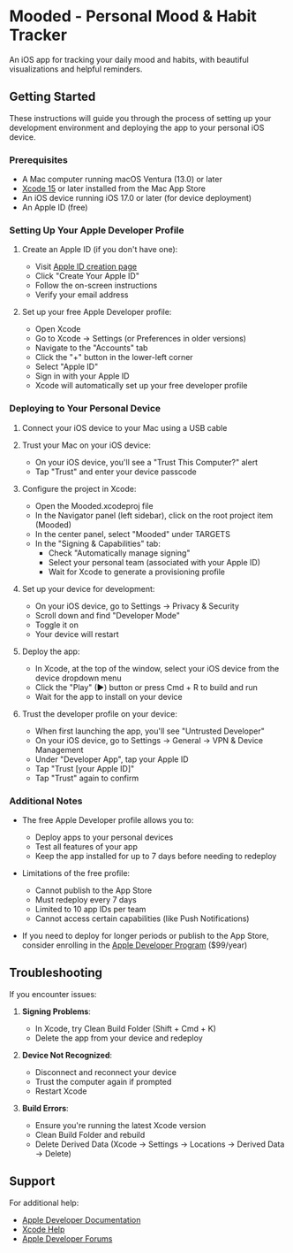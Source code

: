 # Mooded - Personal Mood & Habit Tracker

An iOS app for tracking your daily mood and habits, with beautiful visualizations and helpful reminders.

## Getting Started

These instructions will guide you through the process of setting up your development environment and deploying the app to your personal iOS device.

### Prerequisites

- A Mac computer running macOS Ventura (13.0) or later
- [Xcode 15](https://apps.apple.com/us/app/xcode/id497799835) or later installed from the Mac App Store
- An iOS device running iOS 17.0 or later (for device deployment)
- An Apple ID (free)

### Setting Up Your Apple Developer Profile

1. Create an Apple ID (if you don't have one):
   - Visit [Apple ID creation page](https://appleid.apple.com/account)
   - Click "Create Your Apple ID"
   - Follow the on-screen instructions
   - Verify your email address

2. Set up your free Apple Developer profile:
   - Open Xcode
   - Go to Xcode → Settings (or Preferences in older versions)
   - Navigate to the "Accounts" tab
   - Click the "+" button in the lower-left corner
   - Select "Apple ID"
   - Sign in with your Apple ID
   - Xcode will automatically set up your free developer profile

### Deploying to Your Personal Device

1. Connect your iOS device to your Mac using a USB cable

2. Trust your Mac on your iOS device:
   - On your iOS device, you'll see a "Trust This Computer?" alert
   - Tap "Trust" and enter your device passcode

3. Configure the project in Xcode:
   - Open the Mooded.xcodeproj file
   - In the Navigator panel (left sidebar), click on the root project item (Mooded)
   - In the center panel, select "Mooded" under TARGETS
   - In the "Signing & Capabilities" tab:
     - Check "Automatically manage signing"
     - Select your personal team (associated with your Apple ID)
     - Wait for Xcode to generate a provisioning profile

4. Set up your device for development:
   - On your iOS device, go to Settings → Privacy & Security
   - Scroll down and find "Developer Mode"
   - Toggle it on
   - Your device will restart

5. Deploy the app:
   - In Xcode, at the top of the window, select your iOS device from the device dropdown menu
   - Click the "Play" (▶) button or press Cmd + R to build and run
   - Wait for the app to install on your device

6. Trust the developer profile on your device:
   - When first launching the app, you'll see "Untrusted Developer"
   - On your iOS device, go to Settings → General → VPN & Device Management
   - Under "Developer App", tap your Apple ID
   - Tap "Trust [your Apple ID]"
   - Tap "Trust" again to confirm

### Additional Notes

- The free Apple Developer profile allows you to:
  - Deploy apps to your personal devices
  - Test all features of your app
  - Keep the app installed for up to 7 days before needing to redeploy

- Limitations of the free profile:
  - Cannot publish to the App Store
  - Must redeploy every 7 days
  - Limited to 10 app IDs per team
  - Cannot access certain capabilities (like Push Notifications)

- If you need to deploy for longer periods or publish to the App Store, consider enrolling in the [Apple Developer Program](https://developer.apple.com/programs/) ($99/year)

## Troubleshooting

If you encounter issues:

1. **Signing Problems**:
   - In Xcode, try Clean Build Folder (Shift + Cmd + K)
   - Delete the app from your device and redeploy

2. **Device Not Recognized**:
   - Disconnect and reconnect your device
   - Trust the computer again if prompted
   - Restart Xcode

3. **Build Errors**:
   - Ensure you're running the latest Xcode version
   - Clean Build Folder and rebuild
   - Delete Derived Data (Xcode → Settings → Locations → Derived Data → Delete)

## Support

For additional help:
- [Apple Developer Documentation](https://developer.apple.com/documentation/)
- [Xcode Help](https://help.apple.com/xcode/)
- [Apple Developer Forums](https://developer.apple.com/forums/)

